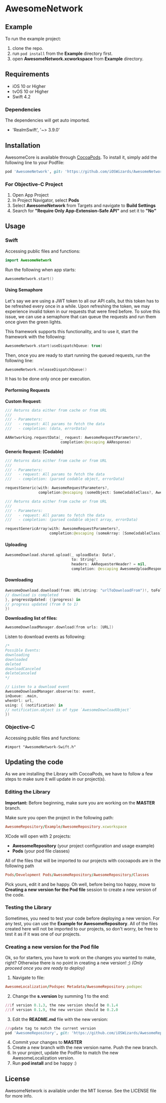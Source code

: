 # AwesomeNetwork

## Example

To run the example project:
1) clone the repo.
2) run `pod install` from the **Example** directory first.
3) open **AwesomeNetwork.xcworkspace** from **Example** directory.

## Requirements

- iOS 10 or Higher
- tvOS 10 or Higher
- Swift 4.2

### Dependencies

The dependencies will get auto imported.

- 'RealmSwift', '~> 3.9.0'

## Installation

AwesomeCore is available through [CocoaPods](http://cocoapods.org). To install
it, simply add the following line to your Podfile:

```ruby
pod 'AwesomeNetwork', git: 'https://github.com/iOSWizards/AwesomeNetwork', tag: '0.2.5'
```

### For Objective-C Project

1) Open App Project
2) In Project Navigator, select **Pods**
3) Select **AwesomeNetwork** from Targets and navigate to **Build Settings**
4) Search for **"Require Only App-Extension-Safe API"** and set it to **"No"**

## Usage

### Swift

Accessing public files and functions:
```swift
import AwesomeNetwork
```

Run the following when app starts:
```swift
AwesomeNetwork.start()
```

#### Using Semaphore

Let's say we are using a JWT token to all our API calls, but this token has to be refreshed every once in a while. Upon refreshing the token, we may experience invalid token in our requests that were fired before. To solve this issue, we can use a semaphore that can queue the requests and run them once given the green lights.

This framework supports this functionality, and to use it, start the framework with the following:
```swift
AwesomeNetwork.start(useDispatchQueue: true)
```

Then, once you are ready to start running the queued requests, run the following line:
```swift
AwesomeNetwork.releaseDispatchQueue()
```

It has to be done only once per execution.

#### Performing Requests

**Custom Request:**
```swift
/// Returns data either from cache or from URL
///
/// - Parameters:
///   - request: All params to fetch the data
///   - completion: (data, errorData)

AANetworking.requestData(_ request: AwesomeRequestParameters?,
                         completion:@escaping AAResponse)
```

**Generic Request: (Codable)**

```swift
/// Returns data either from cache or from URL
///
/// - Parameters:
///   - request: All params to fetch the data
///   - completion: (parsed codable object, errorData)

requestGeneric(with: AwesomeRequestParameters?,
               completion:@escaping (someObject: SomeCodableClass?, AwesomeError?)
```
```swift
/// Returns data either from cache or from URL
///
/// - Parameters:
///   - request: All params to fetch the data
///   - completion: (parsed codable object array, errorData)

requestGenericArray(with: AwesomeRequestParameters?,
                    completion:@escaping (someArray: [SomeCodableClass], AwesomeError?)
```

#### Uploading

```swift
AwesomeDownload.shared.upload(_ uploadData: Data?,
                              to: String?,
                              headers: AARequesterHeader? = nil,
                              completion: @escaping AwesomeUploadResponse)
```

#### Downloading

```swift
AwesomeDownload.download(from: URL(string: "urlToDownloadFrom")!, toFolder: "folderName", force: true, completion: { (success) in
// download is completed
}, progressUpdated: {(progress) in
// progress updated (from 0 to 1)
})
```

**Downloading list of files:**

```swift
AwesomeDownloadManager.download(from urls: [URL])
```

Listen to download events as following:

```swift
/*
Possible Events:
downloading
downloaded
deleted
downloadCanceled
deleteCanceled
*/

// Listen to a download event
AwesomeDownloadManager.observe(to: event, 
inQueue: .main, 
whenUrl: url, 
using: { (notification) in
// notification.object is of type `AwesomeDownloadObject`
})

```

### Objective-C

Accessing public files and functions:
```obj-c
#import "AwesomeNetwork-Swift.h"
```

## Updating the code

As we are installing the Library with CocoaPods, we have to follow a few steps to make sure it will update in our project(s).

### Editing the Library

**Important:** Before beginning, make sure you are working on the **MASTER** branch.

Make sure you open the project in the following path:

```ruby
AwesomeRepository/Example/AwesomeRepository.xcworkspace
```

XCode will open with 2 projects:
- **AwesomeRepository** (your project configuration and usage example)
- **Pods** (your pod file classes)

All of the files that will be imported to our projects with cocoapods are in the following path

```ruby
Pods/Development Pods/AwesomeRepository/AwesomeRepository/Classes
```

Pick yours, edit it and be happy. Oh well, before being too happy, move to **Creating a new version for the Pod file** session to create a new version of the code.

### Testing the Library

Sometimes, you need to test your code before deploying a new version.
For any test, you can use the **Example for AwesomeRepository**.
All of the files created here will not be imported to our projects, so don't worry, be free to test it as if it was one of our projects.

### Creating a new version for the Pod file

Ok, so for starters, you have to work on the changes you wanted to make, right? Otherwise there is no point in creating a new version! ;)
*(Only proceed once you are ready to deploy)*

1. Navigate to file:

```ruby
AwesomeLocalization/Podspec Metadata/AwesomeRepository.podspec
```

2. Change the **s.version** by summing 1 to the end:

```ruby
//if version 0.1.3, the new version should be 0.1.4
//if version 0.1.9, the new version should be 0.2.0
```

3. Edit the **README.md** file with the new version:

```ruby
//update tag to match the current version
pod 'AwesomeRepository', git: 'https://github.com/iOSWizards/AwesomeRepository.git', tag: '0.1.0'
```

4. Commit your changes to **MASTER**
5. Create a new branch with the new version name. Push the new branch.
6. In your project, update the Podfile to match the new AwesomeLocalization version.
7. Run **pod install** and be happy :)

## License

AwesomeNetwork is available under the MIT license. See the LICENSE file for more info.

